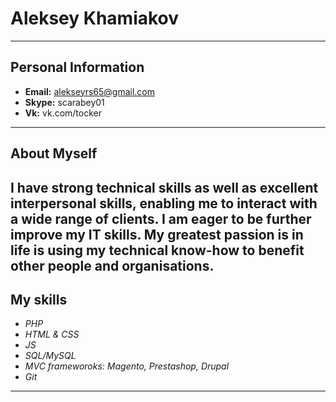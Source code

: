 # Aleksey Khamiakov
---
## **Personal Information** ##
* **Email:** alekseyrs65@gmail.com 
* **Skype:** scarabey01
* **Vk:** vk.com/tocker
---
## **About Myself** ##
I have strong technical skills as well as excellent interpersonal skills, enabling me to interact with a wide range of clients. I am eager to be further improve my IT skills.  My greatest passion is in life is using my technical know-how to benefit other people and organisations.
---
## **My skills** ##
* *PHP* 
* *HTML & CSS*
* *JS*
* *SQL/MySQL*
* *MVC frameworoks: Magento, Prestashop, Drupal*
* *Git*
---